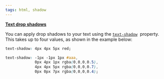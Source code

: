 ```yaml
---
tags: html, shadow
---
```

[**Text drop shadows**](https://developer.mozilla.org/ko/docs/Learn/CSS/Styling_text/Fundamentals#text_drop_shadows)

You can apply drop shadows to your text using the [`text-shadow`](https://developer.mozilla.org/ko/docs/Web/CSS/text-shadow)  property. This takes up to four values, as shown in the example below:

```css
text-shadow: 4px 4px 5px red;

text-shadow: -1px -1px 1px #aaa,
             0px 4px 1px rgba(0,0,0,0.5),
             4px 4px 5px rgba(0,0,0,0.7),
             0px 0px 7px rgba(0,0,0,0.4);
```

